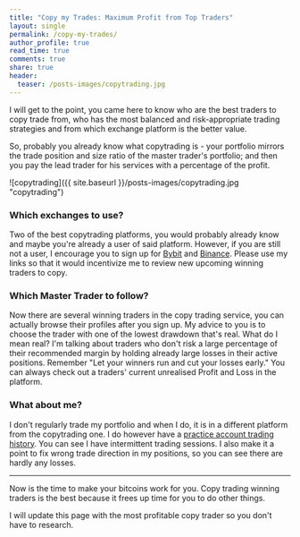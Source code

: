```yaml
---
title: "Copy my Trades: Maximum Profit from Top Traders"
layout: single
permalink: /copy-my-trades/
author_profile: true
read_time: true
comments: true
share: true
header:
  teaser: /posts-images/copytrading.jpg
---
```


I will get to the point, you came here to know who are the best traders to copy trade from, who has the most balanced and risk-appropriate trading strategies 
and from which exchange platform is the better value.

So, probably you already know what copytrading is - your portfolio mirrors the trade position and size ratio of the master trader's portfolio; and then you pay 
the lead trader for his services with a percentage of the profit.
  
![copytrading]({{ site.baseurl }}/posts-images/copytrading.jpg "copytrading")

### Which exchanges to use?

Two of the best copytrading platforms, you would probably already know and maybe you're already a user of said platform. However, if you are still not a user,
I encourage you to sign up for [Bybit](/go-to-bybit/) and [Binance](/funds-are-safu/). Please use my links so that it would incentivize me to review new upcoming
winning traders to copy.

### Which Master Trader to follow?

Now there are several winning traders in the copy trading service, you can actually browse their profiles after you sign up. My advice to you is to choose the
trader with one of the lowest drawdown that's real. What do I mean real? I'm talking about traders who don't risk a large percentage of their recommended margin
by holding already large losses in their active positions. Remember "Let your winners run and cut your losses early." You can always check out a traders'
current unrealised Profit and Loss in the platform.

### What about me?

I don't regularly trade my portfolio and when I do, it is in a different platform from the copytrading one. I do however have a [practice account trading history](https://bit-copy.com/en/trader/603?ref=1wO1tQE9qDDjMv46KTDoSmw00inRQq).
You can see I have intermittent trading sessions. I also make it a point to fix wrong trade direction in my positions, so you can see there are hardly any
losses.

****

Now is the time to make your bitcoins work for you. Copy trading winning traders is the best because it frees up time for you to do other things.


I will update this page with the most profitable copy trader so you don't have to research.